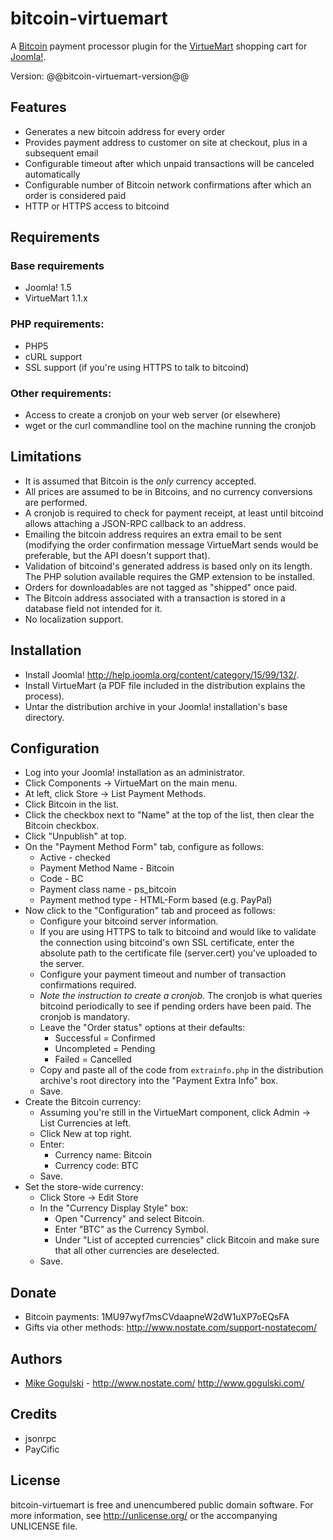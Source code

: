 bitcoin-virtuemart
==================

A [Bitcoin](Bitcoin) payment processor plugin for the
[VirtueMart](VirtueMart) shopping cart for [Joomla!](Joomla).

Version: @@bitcoin-virtuemart-version@@

Features
--------

* Generates a new bitcoin address for every order
* Provides payment address to customer on site at checkout, plus in a
  subsequent email
* Configurable timeout after which unpaid transactions will be canceled
  automatically
* Configurable number of Bitcoin network confirmations after which an order
  is considered paid
* HTTP or HTTPS access to bitcoind

Requirements
------------

### Base requirements
* Joomla! 1.5
* VirtueMart 1.1.x

### PHP requirements:
* PHP5
* cURL support  
* SSL support (if you're using HTTPS to talk to bitcoind)

### Other requirements:
* Access to create a cronjob on your web server (or elsewhere)
* wget or the curl commandline tool on the machine running the cronjob

Limitations
-----------

* It is assumed that Bitcoin is the *only* currency accepted.
* All prices are assumed to be in Bitcoins, and no currency conversions are
  performed.
* A cronjob is required to check for payment receipt, at least until
  bitcoind allows attaching a JSON-RPC callback to an address.
* Emailing the bitcoin address requires an extra email to be sent (modifying
  the order confirmation message VirtueMart sends would be preferable, but
  the API doesn't support that).
* Validation of bitcoind's generated address is based only on its length.
  The PHP solution available requires the GMP extension to be installed.
* Orders for downloadables are not tagged as "shipped" once paid.
* The Bitcoin address associated with a transaction is stored in a database
  field not intended for it.
* No localization support.

Installation
------------

* Install Joomla! <http://help.joomla.org/content/category/15/99/132/>.
* Install VirtueMart (a PDF file included in the distribution explains the
  process).
* Untar the distribution archive in your Joomla! installation's base
  directory. 

Configuration
-------------

* Log into your Joomla! installation as an administrator.
* Click Components -> VirtueMart on the main menu.
* At left, click Store -> List Payment Methods.
* Click Bitcoin in the list.
* Click the checkbox next to "Name" at the top of the list, then clear the
  Bitcoin checkbox.
* Click "Unpublish" at top.
* On the "Payment Method Form" tab, configure as follows:
	* Active - checked
	* Payment Method Name - Bitcoin
	* Code - BC
	* Payment class name - ps_bitcoin
	* Payment method type - HTML-Form based (e.g. PayPal)
* Now click to the "Configuration" tab and proceed as follows:
	* Configure your bitcoind server information.
	* If you are using HTTPS to talk to bitcoind and would like to validate
      the connection using bitcoind's own SSL certificate, enter the
      absolute path to the certificate file (server.cert) you've uploaded
      to the server.
	* Configure your payment timeout and number of transaction confirmations
      required.
	* *Note the instruction to create a cronjob.* The cronjob is what
	  queries bitcoind periodically to see if pending orders have been paid. The
      cronjob is mandatory.
	* Leave the "Order status" options at their defaults:
		* Successful = Confirmed
		* Uncompleted = Pending
		* Failed = Cancelled
	* Copy and paste all of the code from `extrainfo.php` in the distribution
      archive's root directory into the "Payment Extra Info" box.
	* Save.
* Create the Bitcoin currency:
	* Assuming you're still in the VirtueMart component, click Admin ->
	  List Currencies at left.
	* Click New at top right.
	* Enter:
		* Currency name: Bitcoin
		* Currency code: BTC
	* Save.
* Set the store-wide currency:
	* Click Store -> Edit Store
	* In the "Currency Display Style" box:
		* Open "Currency" and select Bitcoin.
		* Enter "BTC" as the Currency Symbol.
		* Under "List of accepted currencies" click Bitcoin and make sure
		  that all other currencies are deselected.
	* Save.

Donate
------

* Bitcoin payments: 1MU97wyf7msCVdaapneW2dW1uXP7oEQsFA
* Gifts via other methods: <http://www.nostate.com/support-nostatecom/>

Authors
-------

* [Mike Gogulski](http://github.com/mikegogulski) -
  <http://www.nostate.com/> <http://www.gogulski.com/>

Credits
-------

* jsonrpc
* PayCific

License
-------

bitcoin-virtuemart is free and unencumbered public domain software. For more
information, see <http://unlicense.org/> or the accompanying UNLICENSE file.


[Bitcoin]:		http://www.bitcoin.org/
[VirtueMart]:	http://www.virtuemart.net/
[Joomla]:		http://www.joomla.org/
